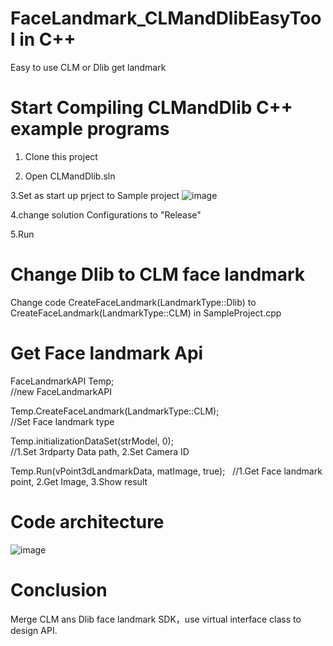 # FaceLandmark_CLMandDlibEasyTool in C++
Easy to use CLM or Dlib get landmark 

# Start Compiling CLMandDlib C++ example programs

1. Clone this project

2. Open CLMandDlib.sln

3.Set as start up prject to Sample project
![image](https://github.com/kobewangSky/FaceLandmark_CLMandDlibEasyTool/blob/master/image/Set_as_startup_project.png)

4.change solution Configurations to "Release"

5.Run

# Change Dlib to CLM face landmark

Change code CreateFaceLandmark(LandmarkType::Dlib) to CreateFaceLandmark(LandmarkType::CLM) in SampleProject.cpp

# Get Face landmark Api

FaceLandmarkAPI Temp;  
//new FaceLandmarkAPI

Temp.CreateFaceLandmark(LandmarkType::CLM);      
//Set Face landmark type

Temp.initializationDataSet(strModel, 0);          
//1.Set 3rdparty Data path, 2.Set Camera ID

Temp.Run(vPoint3dLandmarkData, matImage, true);  
//1.Get Face landmark point, 2.Get Image, 3.Show result

# Code architecture

![image](https://github.com/kobewangSky/FaceLandmark_CLMandDlibEasyTool/blob/master/image/Code_architecture.png)

# Conclusion

Merge CLM ans Dlib face landmark SDK，use virtual interface class to design API.
